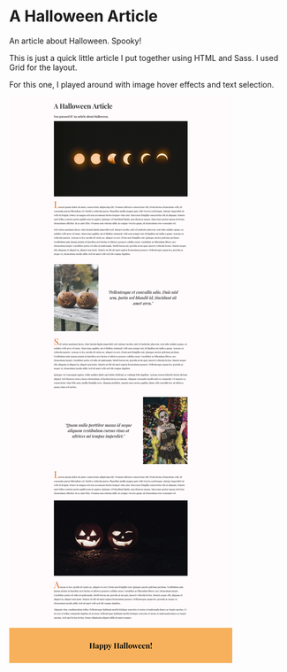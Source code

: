 # A Halloween Article

An article about Halloween. Spooky!

This is just a quick little article I put together using HTML and Sass. I used Grid for the layout. 

For this one, I played around with image hover effects and text selection. 

![](screenshot/screenshot-halloween-article.jpg)
